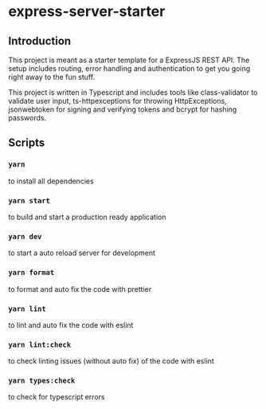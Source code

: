 # express-server-starter

## Introduction

This project is meant as a starter template for a ExpressJS REST API. The setup includes routing, error handling and authentication to get you going right away 
to the fun stuff.

This project is written in Typescript and includes tools like class-validator to validate user input, ts-httpexceptions for throwing HttpExceptions, 
jsonwebtoken for signing and verifying tokens and bcrypt for hashing passwords.

## Scripts

### ```yarn```
to install all dependencies

### ```yarn start```
to build and start a production ready application

### ```yarn dev```
to start a auto reload server for development

### ```yarn format```
to format and auto fix the code with prettier

### ```yarn lint```
to lint and auto fix the code with eslint

### ```yarn lint:check```
to check linting issues (without auto fix) of the code with eslint

### ```yarn types:check```
to check for typescript errors
